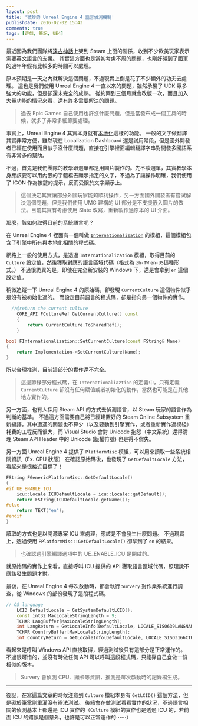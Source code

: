 ```yaml
---
layout: post
title: '微妙的 Unreal Engine 4 語言偵測機制'
publishDate: 2016-02-02 15:43
comments: true
tags: [遊戲, 筆記, UE4]
---
```

最近因為我們團隊將[遠古神話](https://make.moe)上架到 Steam 上面的關係，收到不少歐美玩家表示需要英文語言的支援。
其實這方面也是當初考慮不周的問題，也剛好碰到了國軍的過年年假有比較多的時間可以處理。

原本預期是一天之內就解決這個問題，不過現實上倒是花了不少額外的功夫去處理。
這也是我們使用 Unreal Engine 4 一直以來的問題，雖然承襲了 UDK 眾多強大的功能，但是卻還未完全的成熟。
從約兩到三個月就會改版一次，而且加入大量功能的情況來看，還有許多需要解決的問題。

> 過去 Epic Games 自己使用也許沒什麼問題，但是當發布成一個工具的時候，就多了非常多細節要處理。

<!--more-->

事實上，Unreal Engine 4 其實本身就有[本地化](https://docs.unrealengine.com/latest/INT/Gameplay/Localization/index.html)這樣的功能。
一般的文字做翻譯其實非常方便，雖然現在 Localization Dashboard 還是試用階段，但是國外開發者已經在使用而且似乎沒什麼問題，直接在引擎裡面編輯翻譯字串對開發多國語系有非常多的幫助。

不過，首先是我們團隊的教學跟選單都是用圖片製作的。先不談選單，其實教學本身應該要可以用內嵌的字體檔去顯示指定的文字，不過為了讓操作明確，我們使用了 ICON 作為按鍵的提示，反而受限於文字顯示上。

> 這個決定其實讓部分外國玩家能夠順利操作，另一方面國外開發者有嘗試解決這個問題，但是我們使用 UMG 建構的 UI 部分是不支援嵌入圖片的做法。目前其實有考慮使用 Slate 改寫，重新製作過原本的 UI 介面。

那麼，該如何取得目前的系統語言呢？

在 Unreal Engine 4 裡面有一個叫做 [`Internationalization`](https://docs.unrealengine.com/latest/INT/API/Runtime/Core/Internationalization/index.html) 的模組，這個模組包含了引擎中所有與本地化相關的程式碼。

網路上一般的使用方式，是透過 `Internationalization` 模組，取得目前的 `Culture` 設定值，然後獲取對應的語言區域代碼（格式為 `zh-TW` `en-US`這種形式。）
不過很詭異的是，即使在完全新安裝的 Windows 下，還是會拿到 `en` 這個設定值。

稍微追蹤一下 Unreal Engine 4 的原始碼，卻發現 `CurrentCulture` 這個物件似乎是沒有被初始化過的。
而設定目前語言的程式碼，卻是指向另一個物件的實作。

```cpp
  //@return the current culture
	CORE_API FCultureRef GetCurrentCulture() const
	{
		return CurrentCulture.ToSharedRef();
	}
```

```cpp
bool FInternationalization::SetCurrentCulture(const FString& Name)
{
	return Implementation->SetCurrentCulture(Name);
}
```

所以合理推測，目前這部分的實作還不完全。

> 這邊節錄部分程式碼，在 `Internationaliaztion` 的定義中，只有定義 `CurrentCulture` 卻沒有任何賦值或者初始化的動作，當然也可能是在其他地方實作的。

另一方面，也有人採用 Steam API 的方式去偵測語言，以 Steam 玩家的語言作為判斷的基準。
不過這方面需要自己將已經建置好的 Steam Online Subsystem 重新編譯，其中遭遇的問題也不算少（以及要動到引擎實作，或者重新實作過模組）耗費的工程反而很大，而 Visual Studio 會對 Unicode 抱怨（中文系統）還得清理 Steam API Header 中的 Unicode (版權符號) 也是得不償失。

另一方面 Unreal Engine 4 提供了 `PlatformMisc` 模組，可以用來讀取一些系統相關資訊（Ex. CPU 狀態）
在確認原始碼後，也發現了 `GetDefaultLocale` 方法，看起來是很接近目標了！

```cpp
FString FGenericPlatformMisc::GetDefaultLocale()
{
#if UE_ENABLE_ICU
	icu::Locale ICUDefaultLocale = icu::Locale::getDefault();
	return FString(ICUDefaultLocale.getName());
#else
	return TEXT("en");
#endif
}
```

讀取的方式也是以開源專案 ICU 來處理，應該是不會發生什麼問題。
不過現實上，透過使用 `FPlatformMisc::GetDefaultLocale()` 卻拿到了 `en` 的結果。

> 也確認過引擎編譯選項中的 UE_ENABLE_ICU 是開啟的。

就原始碼的實作上來看，直接呼叫 ICU 提供的 API 獲取語言區域代碼，照理說不應該發生問題才對。

最後，在 Unreal Engine 4 每次啟動時，都會執行 `Survery` 對作業系統進行調查，從 Windows 的部份發現了這段程式碼。

```cpp
// OS language
	LCID DefaultLocale = GetSystemDefaultLCID();
	const int32 MaxLocaleStringLength = 9;
	TCHAR LangBuffer[MaxLocaleStringLength];
	int LangReturn = GetLocaleInfo(DefaultLocale, LOCALE_SISO639LANGNAME, LangBuffer, ARRAY_COUNT(LangBuffer));
	TCHAR CountryBuffer[MaxLocaleStringLength];
	int CountryReturn = GetLocaleInfo(DefaultLocale, LOCALE_SISO3166CTRYNAME, CountryBuffer, ARRAY_COUNT(CountryBuffer));
```

看起來是呼叫 Windows API 直接取得，經過測試後只有這部分是正常運作的。
不過很可惜的，並沒有時做任何 API 可以呼叫這段程式碼，只能靠自己食做一份相似的版本。

> Survery 會偵測 CPU、顯卡等資訊，推測是每次啟動時的記錄檔生成。

---

後記，在寫這篇文章的時候注意到 `Culture` 模組本身有 `GetLCID()` 這個方法，但是礙於筆電剛重灌沒有辦法測試。
後續會在做測試看看實作的狀況，不過語言相關的偵測基本上都還是 ICU 實作的（`Culture` 模組的實作也是透過 ICU 的，若前面 ICU 的錯誤是個意外，也許是可以正常運作的⋯⋯）
